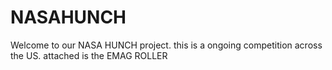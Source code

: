 # NASAHUNCH

Welcome to our NASA HUNCH project. this is a ongoing competition across the US. attached is the EMAG ROLLER

